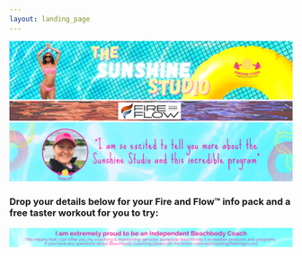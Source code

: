 ```yaml
---
layout: landing_page
---
```


![sunshinestudio](/i/sunshinestudio/landingpages/sunshinestudio.png)
![Fire and Flow](/i/sunshinestudio/landingpages/fireflow.png)
![Message from Corinna 3](/i/sunshinestudio/landingpages/corinnainsert.png)

<h3>Drop your details below for your Fire and Flow&trade; info pack and a free taster workout for you to try:</h3>

<script async data-uid="b2979ff2dd" src="https://inspiring-life-design.ck.page/b2979ff2dd/index.js"></script>

![Beachbody Independent Coach information](/i/sunshinestudio/landingpages/beachbodyfooter.png)